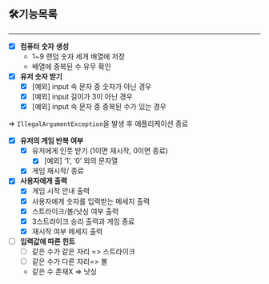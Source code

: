 ## 🛠기능목록

---

- [x]  **컴퓨터 숫자 생성**
   - 1~9 랜덤 숫자 세개 배열에 저장
   - 배열에 중복된 수 유무 확인
- [x]  **유저 숫자 받기**
   - [x]  [예외] input 속 문자 중 숫자가 아닌 경우
   - [x]  [예외] input 길이가 3이 아닌 경우
   - [x]  [예외] input 속 문자 중 중복된 수가 있는 경우

  ⇒ `IllegalArgumentException`을 발생 후 애플리케이션 종료

- [x]  **유저의 게임 반복 여부**
   - [x]  유저에게 인풋 받기 (1이면 재시작, 0이면 종료)
      - [x]  [예외] ‘1’, ’0’ 외의 문자열
   - [x]  게임 재시작/ 종료
- [x]  **사용자에게 출력**
   - [x]  게임 시작 안내 출력
   - [x]  사용자에게 숫자를 입력받는 메세지 출력
   - [x]  스트라이크/볼/낫싱 여부 출력
   - [x]  3스트라이크 승리 출력과 게임 종료
   - [x]  재시작 여부 메세지 출력
- [ ]  **입력값에 따른 힌트**
   - [ ]  같은 수가 같은 자리 => 스트라이크
   - [ ]  같은 수가 다른 자리=> 볼
   - 같은 수 존재X => 낫싱